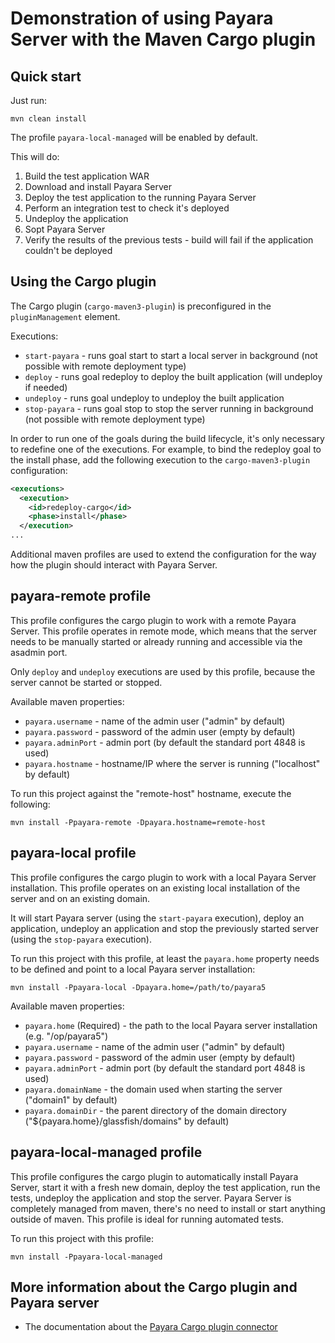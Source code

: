 # Demonstration of using Payara Server with the Maven Cargo plugin

## Quick start

Just run:

```
mvn clean install
```

The profile `payara-local-managed` will be enabled by default.

This will do:

1. Build the test application WAR
2. Download and install Payara Server
3. Deploy the test application to the running Payara Server
4. Perform an integration test to check it's deployed
5. Undeploy the application
6. Sopt Payara Server
7. Verify the results of the previous tests - build will fail if the application couldn't be deployed

## Using the Cargo plugin

The Cargo plugin (`cargo-maven3-plugin`) is preconfigured in the `pluginManagement` element.

Executions:
 - `start-payara` - runs goal start to start a local server in background (not possible with remote deployment type)
 - `deploy` - runs goal redeploy to deploy the built application (will undeploy if needed)
 - `undeploy` - runs goal undeploy to undeploy the built application
 - `stop-payara` - runs goal stop to stop the server running in background (not possible with remote deployment type)

In order to run one of the goals during the build lifecycle, it's only necessary to redefine one of the executions. For example, to bind the redeploy goal to the install phase, add the following execution to the `cargo-maven3-plugin` configuration:

```xml
<executions>
  <execution>
    <id>redeploy-cargo</id>
    <phase>install</phase>
  </execution>
...
```

Additional maven profiles are used to extend the configuration for the way how the plugin should interact with Payara Server.

## payara-remote profile

This profile configures the cargo plugin to work with a remote Payara Server. This profile operates in remote mode, which means that the server needs to be manually started or already running and accessible via the asadmin port.

Only `deploy` and `undeploy` executions are used by this profile, because the server cannot be started or stopped.

Available maven properties:

 - `payara.username` - name of the admin user ("admin" by default)
 - `payara.password` - password of the admin user (empty by default)
 - `payara.adminPort` - admin port (by default the standard port 4848 is used)
 - `payara.hostname` - hostname/IP where the server is running ("localhost" by default)

To run this project against the "remote-host" hostname, execute the following:

```
mvn install -Ppayara-remote -Dpayara.hostname=remote-host
```

## payara-local profile

This profile configures the cargo plugin to work with a local Payara Server installation. This profile operates on an existing local installation of the server and on an existing domain.

It will start Payara server (using the `start-payara` execution), deploy an application, undeploy an application and stop the previously started server (using the `stop-payara` execution).

To run this project with this profile, at least the `payara.home` property needs to be defined and point to a local Payara server installation:

```
mvn install -Ppayara-local -Dpayara.home=/path/to/payara5
```

Available maven properties:
 
 - `payara.home` (Required) - the path to the local Payara server installation (e.g. "/op/payara5")
 - `payara.username` - name of the admin user ("admin" by default)
 - `payara.password` - password of the admin user (empty by default)
 - `payara.adminPort` - admin port (by default the standard port 4848 is used)
 - `payara.domainName` - the domain used when starting the server ("domain1" by default)
 - `payara.domainDir` - the parent directory of the domain directory ("${payara.home}/glassfish/domains" by default)

## payara-local-managed profile

This profile configures the cargo plugin to automatically install Payara Server, start it with a fresh new domain, deploy the test application, run the tests, undeploy the application and stop the server. Payara Server is completely managed from maven, there's no need to install or start anything outside of maven. This profile is ideal for running automated tests.

To run this project with this profile:

```
mvn install -Ppayara-local-managed
```

## More information about the Cargo plugin and Payara server

* The documentation about the [Payara Cargo plugin connector](https://codehaus-cargo.github.io/cargo/Payara.html)